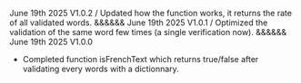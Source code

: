 June 19th 2025
V1.0.2
/ Updated how the function works, it returns the rate of all validated words.
&&&&&&
June 19th 2025
V1.0.1
/ Optimized the validation of the same word few times (a single verification now).
&&&&&&
June 19th 2025
V1.0.0
+ Completed function isFrenchText which returns true/false after validating every words with a dictionnary.
